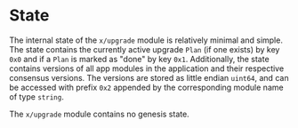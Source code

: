 <!--
order: 2
-->

# State

The internal state of the `x/upgrade` module is relatively minimal and simple. The
state contains the currently active upgrade `Plan` (if one exists) by key
`0x0` and if a `Plan` is marked as "done" by key `0x1`. Additionally, the state
contains versions of all app modules in the application and their respective
consensus versions. The versions are stored as little endian `uint64`, and can be 
accessed with prefix `0x2` appended by the corresponding module name of type `string`. 

The `x/upgrade` module contains no genesis state.
